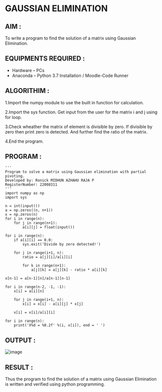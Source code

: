# GAUSSIAN ELIMINATION

## AIM : 

To write a program to find the solution of a matrix using Gaussian Elimination.

## EQUIPMENTS REQUIRED :

- Hardware – PCs
- Anaconda – Python 3.7 Installation / Moodle-Code Runner

## ALGORITHIM : 

1.Import the numpy module to use the built in function for calculation.

2.Import the sys function. Get input from the user for the matrix i and j using for loop.

3.Check wheather the matrix of element is divisible by zero. If divisible by zero then print zero is detected. And further find the ratio of the matrix.

4.End the program.

## PROGRAM :
```
'''
Program to solve a matrix using Gaussian elimination with partial pivoting.
Developed by: Ronick MIDHUN AZHAHU RAJA P
RegisterNumber: 22008311
'''
import numpy as np
import sys

n = int(input())
a = np.zeros((n, n+1))
x = np.zeros(n)
for i in range(n):
    for j in range(n+1):
        a[i][j] = float(input())

for i in range(n):
    if a[i][i] == 0.0:
        sys.exit('Divide by zero detected!')
    
    for j in range(i+1, n):
        ratio = a[j][i]/a[i][i]
        
        for k in range(n+1):
            a[j][k] = a[j][k] - ratio * a[i][k]
            
x[n-1] = a[n-1][n]/a[n-1][n-1]

for i in range(n-2, -1, -1):
    x[i] = a[i][n]
    
    for j in range(i+1, n):
        x[i] = x[i] - a[i][j] * x[j]
        
    x[i] = x[i]/a[i][i]
    
for i in range(n):
    print('X%d = %0.2f' %(i, x[i]), end = ' ')
```

## OUTPUT :


![image](https://user-images.githubusercontent.com/118054670/214347433-ba5c1ec0-5303-4642-a0cf-b390d7d9c42d.png)



## RESULT :

Thus the program to find the solution of a matrix using Gaussian Elimination is written and verified using python programming.

